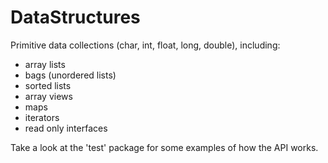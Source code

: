 DataStructures
==============

Primitive data collections (char, int, float, long, double), including:
* array lists
* bags (unordered lists)
* sorted lists
* array views
* maps
* iterators
* read only interfaces

Take a look at the 'test' package for some examples of how the API works.
